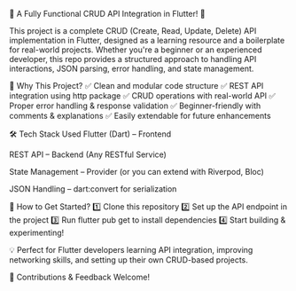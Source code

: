 🚀 A Fully Functional CRUD API Integration in Flutter! 🎯

This project is a complete CRUD (Create, Read, Update, Delete) API implementation in Flutter, designed as a learning resource and a boilerplate for real-world projects. Whether you're a beginner or an experienced developer, this repo provides a structured approach to handling API interactions, JSON parsing, error handling, and state management.

🌟 Why This Project?
✅ Clean and modular code structure
✅ REST API integration using http package
✅ CRUD operations with real-world API
✅ Proper error handling & response validation
✅ Beginner-friendly with comments & explanations
✅ Easily extendable for future enhancements

🛠 Tech Stack Used
Flutter (Dart) – Frontend

REST API – Backend (Any RESTful Service)

State Management – Provider (or you can extend with Riverpod, Bloc)

JSON Handling – dart:convert for serialization

🚀 How to Get Started?
1️⃣ Clone this repository
2️⃣ Set up the API endpoint in the project
3️⃣ Run flutter pub get to install dependencies
4️⃣ Start building & experimenting!

💡 Perfect for Flutter developers learning API integration, improving networking skills, and setting up their own CRUD-based projects.

📌 Contributions & Feedback Welcome!

